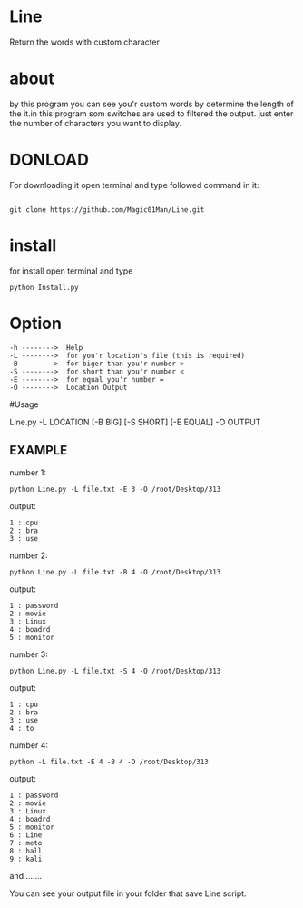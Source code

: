 # Line 
Return the words with custom character
# about
by this program you can see you'r custom words by determine the length of the it.in this program som switches are used to filtered the output.
just enter the number of characters you want to display.
# DONLOAD
For downloading it open terminal and type followed command in it:
```

git clone https://github.com/Magic01Man/Line.git

```
# install
for install open terminal and type 
```
python Install.py
```
# Option
```
-h -------->  Help
-L -------->  for you'r location's file (this is required)
-B -------->  for biger than you'r number >
-S -------->  for short than you'r number <
-E -------->  for equal you'r number =
-O -------->  Location Output
```
#Usage

Line.py -L LOCATION [-B BIG] [-S SHORT] [-E EQUAL] -O OUTPUT

## EXAMPLE
number 1:
```
python Line.py -L file.txt -E 3 -O /root/Desktop/313
```
output:
```
1 : cpu
2 : bra
3 : use
```
number 2:
```
python Line.py -L file.txt -B 4 -O /root/Desktop/313
```
output:
```
1 : password
2 : movie
3 : Linux
4 : boadrd
5 : monitor
```
number 3:
```
python Line.py -L file.txt -S 4 -O /root/Desktop/313

```
output:
```
1 : cpu
2 : bra
3 : use
4 : to
```
number 4:
```
python -L file.txt -E 4 -B 4 -O /root/Desktop/313
```
output:
```
1 : password
2 : movie
3 : Linux
4 : boadrd
5 : monitor
6 : Line
7 : meto
8 : hall
9 : kali

```

and .......

You can see your  output file  in your folder that save Line script.



